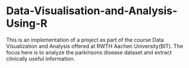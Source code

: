 # Data-Visualisation-and-Analysis-Using-R
This is an implementation of a project as part of the course Data Visualization and Analysis offered at RWTH Aachen University(BIT). The focus here is to analyze the parkinsons disease dataset and extract clinically useful information.
